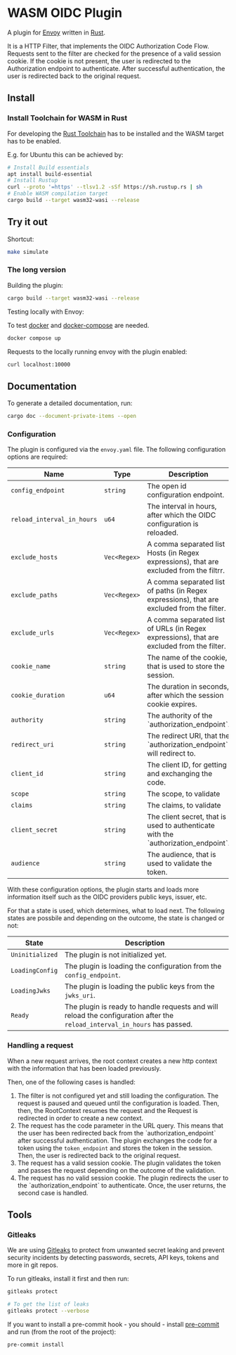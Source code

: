 # WASM OIDC Plugin

A plugin for [Envoy](https://www.envoyproxy.io/) written in [Rust](https://www.rust-lang.org).

It is a HTTP Filter, that implements the OIDC Authorization Code Flow. Requests sent to the filter are checked for the presence of a valid session cookie. If the cookie is not present, the user is redirected to the Authorization endpoint to authenticate. After successful authentication, the user is redirected back to the original request.

## Install

### Install Toolchain for WASM in Rust

For developing the [Rust Toolchain](https://www.rust-lang.org/tools/install)
has to be installed and the WASM target has to be enabled.

E.g. for Ubuntu this can be achieved by:

```sh
# Install Build essentials
apt install build-essential
# Install Rustup
curl --proto '=https' --tlsv1.2 -sSf https://sh.rustup.rs | sh
# Enable WASM compilation target
cargo build --target wasm32-wasi --release
```

## Try it out

Shortcut:

```sh
make simulate
```

### The long version

Building the plugin:

```sh
cargo build --target wasm32-wasi --release
```

Testing locally with Envoy:

To test [docker](https://www.docker.com/) and [docker-compose](https://docs.docker.com/compose/install/) are needed.

```sh
docker compose up
```

Requests to the locally running envoy with the plugin enabled:

```sh
curl localhost:10000
```

## Documentation

To generate a detailed documentation, run:

```sh
cargo doc --document-private-items --open
```

### Configuration

The plugin is configured via the `envoy.yaml` file. The following configuration options are required:

| Name | Type | Description | Example |
| ---- | ---- | ----------- | ------- |
| `config_endpoint` | `string` | The open id configuration endpoint. | `https://accounts.google.com/.well-known/openid-configuration` |
| `reload_interval_in_hours` | `u64` | The interval in hours, after which the OIDC configuration is reloaded. | `24` |
| `exclude_hosts` | `Vec<Regex>` | A comma separated list Hosts (in Regex expressions), that are excluded from the filtrr. | ["`localhost:10000`"] |
| `exclude_paths` | `Vec<Regex>` | A comma separated list of paths (in Regex expressions), that are excluded from the filter. | ["`/health`"] |
| `exclude_urls` | `Vec<Regex>` | A comma separated list of URLs (in Regex expressions), that are excluded from the filter. | ["`localhost:10000/health`"] |
| `cookie_name` | `string` | The name of the cookie, that is used to store the session. | `oidcSession` |
| `cookie_duration` | `u64` | The duration in seconds, after which the session cookie expires. | `86400` |
| `authority` | `string` | The authority of the ˋauthorization_endpointˋ. | `accounts.google.com` |
| `redirect_uri` | `string` | The redirect URI, that the ˋauthorization_endpointˋ will redirect to. | `http://localhost:10000/oidc/callback` |
| `client_id` | `string` | The client ID, for getting and exchanging the code. | `wasm-oidc-plugin` |
| `scope` | `string` | The scope, to validate | `openid email` |
| `claims` | `string` | The claims, to validate | `{\"id_token\":{\"email\":null}}` |
| `client_secret` | `string` | The client secret, that is used to authenticate with the ˋauthorization_endpointˋ. | `secret` |
| `audience` | `string` | The audience, that is used to validate the token. | `wasm-oidc-plugin` |

With these configuration options, the plugin starts and loads more information itself such as the OIDC providers public keys, issuer, etc.

For that a state is used, which determines, what to load next. The following states are possbile and depending on the outcome, the state is changed or not:

| State | Description |
| ---- | ----------- |
| `Uninitialized` | The plugin is not initialized yet. |
| `LoadingConfig` | The plugin is loading the configuration from the `config_endpoint`. |
| `LoadingJwks` | The plugin is loading the public keys from the `jwks_uri`. |
| `Ready` | The plugin is ready to handle requests and will reload the configuration after the `reload_interval_in_hours` has passed. |

### Handling a request

When a new request arrives, the root context creates a new http context with the information that has been loaded previously.

Then, one of the following cases is handled:

1. The filter is not configured yet and still loading the configuration. The request is paused and queued until the configuration is loaded. Then, then, the RootContext resumes the request and the Request is redirected in order to create a new context.
2. The request has the code parameter in the URL query. This means that the user has been redirected back from the ˋauthorization_endpointˋ after successful authentication. The plugin exchanges the code for a token using the `token_endpoint` and stores the token in the session. Then, the user is redirected back to the original request.
3. The request has a valid session cookie. The plugin validates the token and passes the request depending on the outcome of the validation.
4. The request has no valid session cookie. The plugin redirects the user to the ˋauthorization_endpointˋ to authenticate. Once, the user returns, the second case is handled.

## Tools

### Gitleaks

We are using [Gitleaks](https://github.com/gitleaks/gitleaks) to protect from unwanted secret leaking and prevent security incidents by detecting passwords, secrets, API keys, tokens and more in git repos.

To run gitleaks, install it first and then run:

```bash
gitleaks protect

# To get the list of leaks
gitleaks protect --verbose
```

If you want to install a pre-commit hook - you should - install [pre-commit](https://pre-commit.com/) and run (from the root of the project):

```bash
pre-commit install
```
